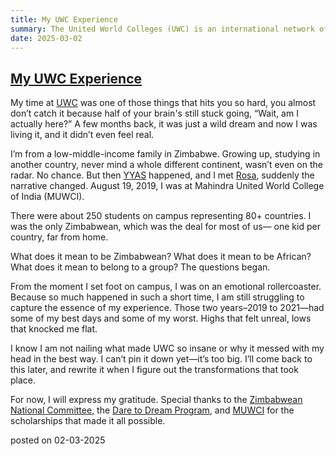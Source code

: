 ```yaml
---
title: My UWC Experience
summary: The United World Colleges (UWC) is an international network of schools and educational programmes with the shared aim of "making education a force to unite people, nations and cultures for peace and a sustainable future."(wikipedia)
date: 2025-03-02
---
```


## [My UWC Experience](https://www.uwc.org)

My time at [UWC](https://www.uwc.org) was one of those things that hits you so hard, you almost don’t catch it because half of your brain's still stuck going, “Wait, am I actually here?” A few months back, it was just a wild dream and now I was living it, and it didn’t even feel real. 

I’m from a low-middle-income family in Zimbabwe. Growing up, studying in another country, never mind a whole different continent, wasn’t even on the radar. No chance. But then [YYAS](https://africanscholars.yale.edu/about-us) happened, and I met [Rosa](https://www.terence-m.live/notebook/conversations/Rosa), suddenly the narrative changed. August 19, 2019, I was at Mahindra United World College of India (MUWCI). 

There were about 250 students on campus representing 80+ countries. I was the only Zimbabwean, which was the deal for most of us— one kid per country, far from home. 

What does it mean to be Zimbabwean? What does it mean to be African? What does it mean to belong to a group? The questions began. 


From the moment I set foot on campus, I was on an emotional rollercoaster. Because so much happened in such a short time, I am still struggling to capture the essence of my experience. Those two years–2019 to 2021—had some of my best days and some of my worst. Highs that felt unreal, lows that knocked me flat. 

I know I am not nailing what made UWC so insane or why it messed with my head in the best way. I can’t pin it down yet—it’s too big. I’ll come back to this later, and rewrite it when I figure out the transformations that took place.

For now, I will express my gratitude. Special thanks to the [   Zimbabwean National Committee](https://www.zw.uwc.org/), the [Dare to Dream Program](https://www.uwc.org/daretodream), and [MUWCI](https://www.uwcmahindracollege.org/) for the scholarships that made it all possible. 

posted on 02-03-2025
